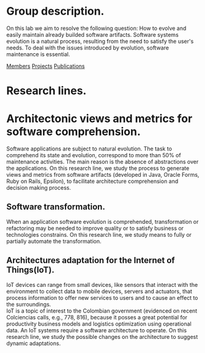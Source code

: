 # Group description.

On this lab we aim to resolve the following question: How to evolve and easily maintain already builded software artifacts. Software systems evolution is a natural process, resulting from the need to satisfy the user's needs. To deal with the issues introduced by evolution, software maintenance is essential.

<!-- En este laboratorio abordamos la pregunta: cómo hacer evolucionar y mantener fácilmente los artefactos de software que ya han sido construidos. La evolución de los sistemas de software es un proceso natural que resulta de la búsqueda de satisfacción de las necesidades de sus usuarios. Para reducir las complicaciones originadas por la evolución es vital hacer mantenimiento del software.-->

[Members](members.md)             [Projects](projects.md)       [Publications](publications.md)

# Research lines.

<!-- [Architectonic views and metrics for software comprehension.](architectonic.md) -->
# Architectonic views and metrics for software comprehension.
Software applications are subject to natural evolution. The task
to comprehend its state and evolution, correspond to more than 50% of maintenance activities. The main reason is the absence
of abstractions over the applications. On this research line, we study the process to generate views and metrics from software
artifacts (developed in Java, Oracle Forms, Ruby on Rails, Epsilon), to facilitate architecture comprehension and decision
making process.

<!-- [Software transformation.](software.md) -->
## Software transformation.
When an application software evolution is comprehended, transformation or refactoring may
be needed to improve quality or to satisfy business or technologies constrains. On this research line, we study means to fully or partially automate the transformation.


<!-- [Architectures adaptation for the Internet of Things(IoT).](iot.md) -->
## Architectures adaptation for the Internet of Things(IoT).
IoT devices can range from small devices, like sensors that interact with the environment to collect data to mobile devices,
servers and actuators, that process information to offer new services to users and to cause an effect to the surroundings.  
IoT is a topic of interest to the Colombian government (evidenced on recent Colciencias calls, e.g., 778, 816), because
it posses a great potential for productivity business models and logistics optimization using operational data.
An IoT systems require a software architecture to operate. On this research line, we study the possible changes on
the architecture to suggest dynamic adaptations.





<!-- ## Software Evolution Lab (SELF) webpage.

You can use the [editor on GitHub](https://github.com/SELF-Software-Evolution-Lab/SELF-Software-Evolution-Lab.github.io/edit/master/index.md) to maintain and preview the content for your website in Markdown files.

Whenever you commit to this repository, GitHub Pages will run [Jekyll](https://jekyllrb.com/) to rebuild the pages in your site, from the content in your Markdown files.

### Markdown

Markdown is a lightweight and easy-to-use syntax for styling your writing. It includes conventions for

```markdown
Syntax highlighted code block

# Header 1
## Header 2
### Header 3

- Bulleted
- List

1. Numbered
2. List

**Bold** and _Italic_ and `Code` text

[Link](url) and ![Image](src)
```

For more details see [GitHub Flavored Markdown](https://guides.github.com/features/mastering-markdown/).

### Jekyll Themes

Your Pages site will use the layout and styles from the Jekyll theme you have selected in your [repository settings](https://github.com/SELF-Software-Evolution-Lab/SELF-Software-Evolution-Lab.github.io/settings). The name of this theme is saved in the Jekyll `_config.yml` configuration file.

### Support or Contact

Having trouble with Pages? Check out our [documentation](https://help.github.com/categories/github-pages-basics/) or [contact support](https://github.com/contact) and we’ll help you sort it out. -->
